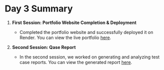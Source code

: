 # Day 3 Summary

1. **First Session: Portfolio Website Completion & Deployment**
   - Completed the portfolio website and successfully deployed it on Render. You can view the live portfolio [here](https://amratha-d-kamath-portfolio.onrender.com/).

2. **Second Session: Qase Report**
   - In the second session, we worked on generating and analyzing test case reports. You can view the generated report [here](https://app.qase.io/public/report/6cb62a617345d8c09f5d0defeb8dfb6f96da5274).
